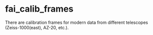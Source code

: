 # fai_calib_frames
There are calibration frames for modern data from different telescopes (Zeiss-1000(east), AZ-20, etc.).
